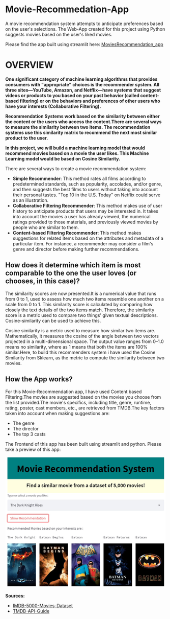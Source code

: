 # Movie-Recommedation-App
A movie recommendation system attempts to anticipate preferences based on the user's selections. The Web-App created for this project using Python suggests movies based on the user's liked movies.

Please find the app built using streamlit here:
[MoviesRecommendation_app](http://localhost:8502/)

<h1>OVERVIEW</h1>
<b> One significant category of machine learning algorithms that provides consumers with "appropriate" choices is the recommender system. All three sites—YouTube, Amazon, and Netflix—have systems that suggest videos or products to you based on your past behavior (called content-based filtering) or on the behaviors and preferences of other users who have your interests (Collaborative Filtering).

Recommendation Systems work based on the similarity between either the content or the users who access the content.There are several ways to measure the similarity between two items. The recommendation systems use this similarity matrix to recommend the next most similar product to the user.

In this project, we will build a machine learning model that would recommend movies based on a movie the user likes. This Machine Learning model would be based on Cosine Similarity.</b>

There are several ways to create a movie recommendation system:
- <b>Simple Recommender</b>: This method rates all films according to predetermined standards, such as popularity, accolades, and/or genre, and then suggests the best films to users without taking into account their personal tastes. "Top 10 in the U.S. Today" on Netflix could serve as an illustration.
- <b>Collaborative Filtering Recommender</b>: This method makes use of user history to anticipate products that users may be interested in. It takes into account the movies a user has already viewed, the numerical ratings provided to those materials, and previously viewed movies by people who are similar to them.
- <b>Content-based Filtering Recommender</b>: This method makes suggestions for related items based on the attributes and metadata of a particular item. For instance, a recommender may consider a film's genre and director before making further recommendations.

<h2> How does it determine which item is most comparable to the one the user loves (or chooses, in this case)? </h2>

The similarity scores are now presented.It is a numerical value that runs from 0 to 1, used to assess how much two items resemble one another on a scale from 0 to 1. This similarity score is calculated by comparing how closely the text details of the two items match. Therefore, the similarity score is a metric used to compare two things' given textual descriptions. Cosine-similarity can be used to achieve this.

Cosine similarity is a metric used to measure how similar two items are. Mathematically, it measures the cosine of the angle between two vectors projected in a multi-dimensional space. The output value ranges from 0–1.0 means no similarity, where as 1 means that both the items are 100% similar.Here, to build this recommenders system i have used the Cosine Similarity from Sklearn, as the metric to compute the similarity between two movies.
 
<h2> How the App works? </h2>

For this Movie-Recommendation app, I have used Content based Filtering.The movies are suggested based on the movies you choose from the list provided.The movie's specifics, including title, genre, runtime, rating, poster, cast members, etc., are retrieved from TMDB.The key factors taken into account when making suggestions are:

- The genre
- The director 
- The top 3 casts 

The Frontend of this app has been built using streamlit and python. Please take a preview of this app:

![image](https://github.com/priyankac15/Movies-Recommedation-App/blob/main/MovieRecommendation_AppImage.jpg)


<b>Sources:</b>
- [IMDB-5000-Movies-Dataset](https://www.kaggle.com/datasets/carolzhangdc/imdb-5000-movie-dataset)
- [TMDB-API-Guide](https://www.themoviedb.org/documentation/api)



